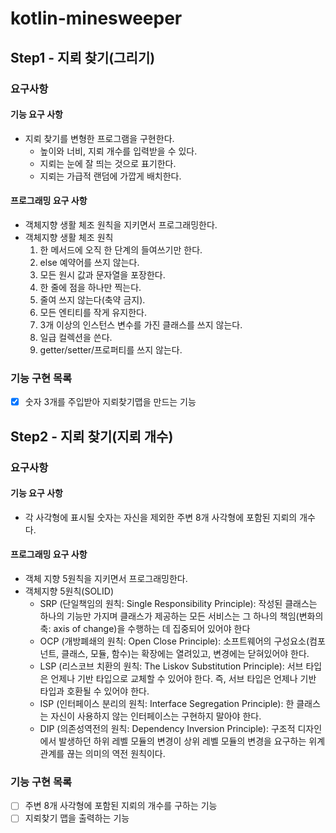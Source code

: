 # kotlin-minesweeper

Step1 - 지뢰 찾기(그리기)
-------------------

### 요구사항

#### 기능 요구 사항
- 지뢰 찾기를 변형한 프로그램을 구현한다.
    - 높이와 너비, 지뢰 개수를 입력받을 수 있다.
    - 지뢰는 눈에 잘 띄는 것으로 표기한다. 
    - 지뢰는 가급적 랜덤에 가깝게 배치한다.
#### 프로그래밍 요구 사항

- 객체지향 생활 체조 원칙을 지키면서 프로그래밍한다.
- 객체지향 생활 체조 원칙 
  1. 한 메서드에 오직 한 단계의 들여쓰기만 한다.
  2. else 예약어를 쓰지 않는다. 
  3. 모든 원시 값과 문자열을 포장한다. 
  4. 한 줄에 점을 하나만 찍는다.
  5. 줄여 쓰지 않는다(축약 금지).
  6. 모든 엔티티를 작게 유지한다.
  7. 3개 이상의 인스턴스 변수를 가진 클래스를 쓰지 않는다.
  8. 일급 컬렉션을 쓴다. 
  9. getter/setter/프로퍼티를 쓰지 않는다.

### 기능 구현 목록

- [x] 숫자 3개를 주입받아 지뢰찾기맵을 만드는 기능


Step2 - 지뢰 찾기(지뢰 개수)
-------------------

### 요구사항

#### 기능 요구 사항
- 각 사각형에 표시될 숫자는 자신을 제외한 주변 8개 사각형에 포함된 지뢰의 개수다.

#### 프로그래밍 요구 사항
- 객체 지향 5원칙을 지키면서 프로그래밍한다.
- 객체지향 5원칙(SOLID)
  - SRP (단일책임의 원칙: Single Responsibility Principle): 작성된 클래스는 하나의 기능만 가지며 클래스가 제공하는 모든 서비스는 그 하나의 책임(변화의 축: axis of change)을 수행하는 데 집중되어 있어야 한다
  - OCP (개방폐쇄의 원칙: Open Close Principle): 소프트웨어의 구성요소(컴포넌트, 클래스, 모듈, 함수)는 확장에는 열려있고, 변경에는 닫혀있어야 한다.
  - LSP (리스코브 치환의 원칙: The Liskov Substitution Principle): 서브 타입은 언제나 기반 타입으로 교체할 수 있어야 한다. 즉, 서브 타입은 언제나 기반 타입과 호환될 수 있어야 한다.
  - ISP (인터페이스 분리의 원칙: Interface Segregation Principle): 한 클래스는 자신이 사용하지 않는 인터페이스는 구현하지 말아야 한다.
  - DIP (의존성역전의 원칙: Dependency Inversion Principle): 구조적 디자인에서 발생하던 하위 레벨 모듈의 변경이 상위 레벨 모듈의 변경을 요구하는 위계관계를 끊는 의미의 역전 원칙이다.

### 기능 구현 목록

- [ ] 주변 8개 사각형에 포함된 지뢰의 개수를 구하는 기능
- [ ] 지뢰찾기 맵을 출력하는 기능
